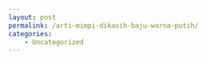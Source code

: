 ```yaml
---
layout: post
permalink: /arti-mimpi-dikasih-baju-warna-putih/
categories:
    - Uncategorized
---
```


